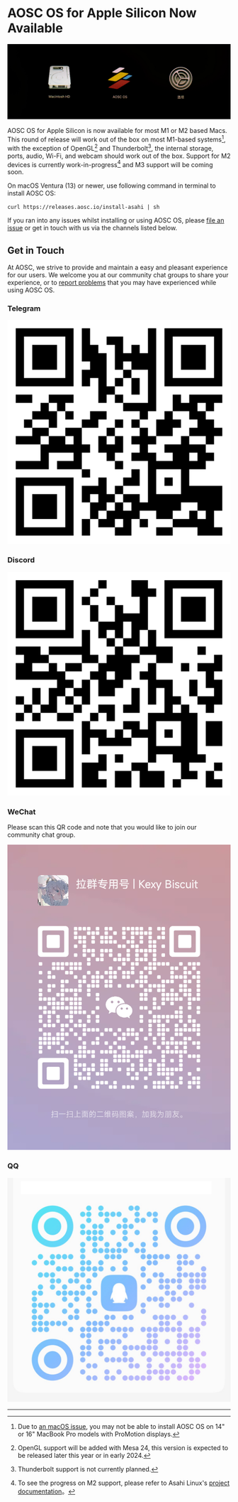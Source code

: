 AOSC OS for Apple Silicon Now Available
====

![AOSC OS at the Apple Startup Manager.](/special-issue/20231120/imgs/apple-silicon.jpg)

AOSC OS for Apple Silicon is now available for most M1 or M2 based Macs. This
round of release will work out of the box on most M1-based systems[^1], with
the exception of OpenGL[^2] and Thunderbolt[^3], the internal storage, ports,
audio, Wi-Fi, and webcam should work out of the box. Support for M2 devices is
currently work-in-progress[^4] and M3 support will be coming soon.

On macOS Ventura (13) or newer, use following command in terminal to install
AOSC OS:

```
curl https://releases.aosc.io/install-asahi | sh
```

If you ran into any issues whilst installing or using AOSC OS, please
[file an issue](https://github.com/AOSC-Dev/aosc-os-abbs/issues/new?assignees=&labels=&projects=&template=bug-report.yml) 
or get in touch with us via the channels listed below.

Get in Touch
----

At AOSC, we strive to provide and maintain a easy and pleasant experience for our users. We welcome you at our community chat groups to share your experience, or to [report problems](https://github.com/AOSC-Dev/aosc-os-abbs/issues/new?assignees=&labels=&projects=&template=bug-report.yml) that you may have experienced while using AOSC OS. 

### Telegram

![telegram](/special-issue/20231120/imgs/telegram.png)

### Discord

![discord](/special-issue/20231120/imgs/discord.png)

### WeChat

Please scan this QR code and note that you would like to join our community chat group.

![wechat](/special-issue/20231120/imgs/wechat.png)

### QQ

![qq](/special-issue/20231120/imgs/qq.jpg)

----

[^1]: Due to [an macOS issue](https://github.com/AsahiLinux/docs/wiki/macOS-Sonoma-Boot-Failures), you may not be able to install AOSC OS on 14" or 16" MacBook Pro models with ProMotion displays.
[^2]: OpenGL support will be added with Mesa 24, this version is expected to be released later this year or in early 2024.
[^3]: Thunderbolt support is not currently planned.
[^4]: To see the progress on M2 support, please refer to Asahi Linux's [project documentation](https://github.com/AsahiLinux/docs/wiki/M2-Series-Feature-Support)。
